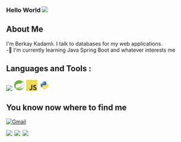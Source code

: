 ### Hello World <img src="https://raw.githubusercontent.com/MartinHeinz/MartinHeinz/master/wave.gif" width="30px"><br> 




## About Me 
I'm Berkay Kadamlı. I talk to databases for my web applications.<br>
-🌱 I'm currently learning Java Spring Boot and whatever interests me 

## Languages and Tools :
<p>
<img src="https://camo.githubusercontent.com/4178fa5460dda553522cb0401effb75a9764fa7b161bb374ff54c0f3dc039008/68747470733a2f2f65372e706e676567672e636f6d2f706e67696d616765732f3738352f3134352f706e672d636c69706172742d6a6176612d646576656c6f706d656e742d6b69742d736f6674776172652d646576656c6f706d656e742d6b69742d636f6d70757465722d70726f6772616d6d696e672d636f6d70757465722d69636f6e732d70726f6772616d6d696e672d6c616e67756167652d69636f6e2d746578742d6c6f676f2d7468756d626e61696c2e706e67" width="30px">
<img src="https://raw.githubusercontent.com/github/explore/80688e429a7d4ef2fca1e82350fe8e3517d3494d/topics/spring-boot/spring-boot.png" width="30px">
<img src="https://raw.githubusercontent.com/github/explore/80688e429a7d4ef2fca1e82350fe8e3517d3494d/topics/javascript/javascript.png" width="30px">
<img src="https://raw.githubusercontent.com/github/explore/80688e429a7d4ef2fca1e82350fe8e3517d3494d/topics/python/python.png" width="30px">
</p>

## You know now where to find me
<a href="mailto:berkaykadamli@gmail.com">
<img src="https://camo.githubusercontent.com/4a21774b9d6abd72ff3f8f2abf20cb44d95ea2c8c19b273b9df62a33266d087e/68747470733a2f2f696d672e736869656c64732e696f2f62616467652f2d476d61696c2d6331343433383f7374796c653d666c6174266c6f676f3d476d61696c266c6f676f436f6c6f723d7768697465" alt="Gmail" data-canonical-src="https://img.shields.io/badge/-Gmail-c14438?style=flat&amp;logo=Gmail&amp;logoColor=white" style="max-width:100%;"></a>

<a href="https://www.linkedin.com/in/berkay-kadaml%C4%B1-50b126196/" target="_blank" ><img src="https://camo.githubusercontent.com/d659d2bac00c01b42bffbae84bdc121e828b8fecd5b4949ffa2575f5d9e4a371/68747470733a2f2f63646e2e6a7364656c6976722e6e65742f6e706d2f73696d706c652d69636f6e734076332f69636f6e732f6c696e6b6564696e2e737667" width="22px" align="left" ></a>

<a href="https://www.instagram.com/berkayykdml/"> <img src ="https://camo.githubusercontent.com/c80f9763ed06d4ab9fbcc1a74b8b74cd95e4c7f82d3f1f70233994f236a0faeb/68747470733a2f2f63646e2e6a7364656c6976722e6e65742f6e706d2f73696d706c652d69636f6e734076332f69636f6e732f696e7374616772616d2e737667" align="left" width="22px"></a>

<a href="https://www.hackerrank.com/berkaykadamli" target="_blank"><img  src="https://img.shields.io/badge/-Hackerrank-2EC866?style=for-the-badge&logo=HackerRank&logoColor=white" align="left"></a>
<!--<a href="mailto:berkaykadamli@gmail.com" ><img src="https://user-images.githubusercontent.com/5141132/50740364-7ea80880-1217-11e9-8faf-2348e31beedd.png" ></a>-->




<!--


- 🔭 I’m currently working on ...
- 🌱 I’m currently learning ...
- 👯 I’m looking to collaborate on ...
- 🤔 I’m looking for help with ...
- 💬 Ask me about ...
- 📫 How to reach me: ...
- 😄 Pronouns: ...
- ⚡ Fun fact: ...
-->
